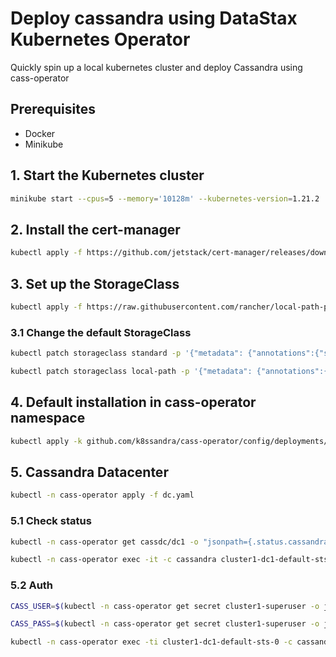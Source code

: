 # Deploy cassandra using DataStax Kubernetes Operator

Quickly spin up a local kubernetes cluster and deploy Cassandra using cass-operator

## Prerequisites
- Docker
- Minikube


## 1. Start the Kubernetes cluster
```bash
minikube start --cpus=5 --memory='10128m' --kubernetes-version=1.21.2
```
## 2. Install the cert-manager
```bash
kubectl apply -f https://github.com/jetstack/cert-manager/releases/download/v1.5.3/cert-manager.yaml
```
## 3. Set up the StorageClass
```bash
kubectl apply -f https://raw.githubusercontent.com/rancher/local-path-provisioner/master/deploy/local-path-storage.yaml
```
### 3.1 Change the default StorageClass
```bash
kubectl patch storageclass standard -p '{"metadata": {"annotations":{"storageclass.kubernetes.io/is-default-class":"false"}}}'
```
```bash
kubectl patch storageclass local-path -p '{"metadata": {"annotations":{"storageclass.kubernetes.io/is-default-class":"true"}}}'
```
## 4. Default installation in cass-operator namespace
```bash
kubectl apply -k github.com/k8ssandra/cass-operator/config/deployments/default
```
## 5. Cassandra Datacenter
```bash
kubectl -n cass-operator apply -f dc.yaml
```
### 5.1 Check status
```bash
kubectl -n cass-operator get cassdc/dc1 -o "jsonpath={.status.cassandraOperatorProgress}"
```
```bash
kubectl -n cass-operator exec -it -c cassandra cluster1-dc1-default-sts-0 -- nodetool status
```
### 5.2 Auth
```bash
CASS_USER=$(kubectl -n cass-operator get secret cluster1-superuser -o json | jq -r '.data.username' | base64 --decode)
```
```bash
CASS_PASS=$(kubectl -n cass-operator get secret cluster1-superuser -o json | jq -r '.data.password' | base64 --decode)
```
```bash
kubectl -n cass-operator exec -ti cluster1-dc1-default-sts-0 -c cassandra -- sh -c "cqlsh -u '$CASS_USER' -p '$CASS_PASS'"
```

